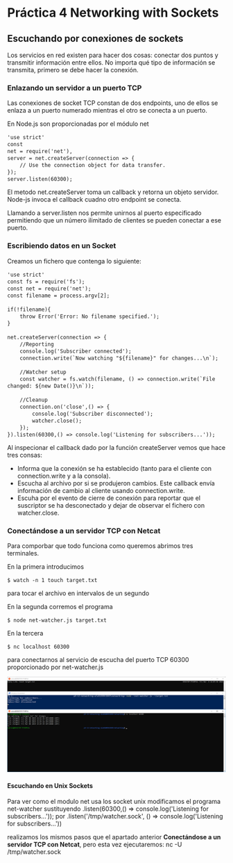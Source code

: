 # Práctica 4 Networking with Sockets

## Escuchando por conexiones de sockets

Los servicios en red existen para hacer dos cosas: conectar dos puntos y transmitir información entre ellos. No importa qué tipo de información se transmita, primero se debe hacer la conexión.

### Enlazando un servidor a un puerto TCP

Las conexiones de socket TCP constan de dos endpoints, uno de ellos se enlaza a un puerto numerado mientras el otro se conecta a un puerto.

En Node.js son proporcionadas por el módulo net

	'use strict'
	const
	net = require('net'),
	server = net.createServer(connection => {
		// Use the connection object for data transfer.
	});
	server.listen(60300);

El metodo net.createServer toma un callback y retorna un objeto servidor. Node-js invoca el callback cuadno otro endpoint se conecta.

Llamando a server.listen nos permite unirnos al puerto especificado permitiendo que un número ilimitado de clientes se pueden conectar a ese puerto.

### Escribiendo datos en un Socket

Creamos un fichero que contenga lo siguiente:

	'use strict'
	const fs = require('fs');
	const net = require('net');
	const filename = process.argv[2];

	if(!filename){
		throw Error('Error: No filename specified.');
	}

	net.createServer(connection => {
		//Reporting
		console.log('Subscriber connected');
		connection.write(`Now watching "${filename}" for changes...\n`);

		//Watcher setup
		const watcher = fs.watch(filename, () => connection.write(`File changed: ${new Date()}\n`));

		//Cleanup
		connection.on('close',() => {
			console.log('Subscriber disconnected');
			watcher.close();
		});
	}).listen(60300,() => console.log('Listening for subscribers...'));

Al inspecionar el callback dado por la función createServer vemos que hace tres consas:
- Informa que la conexión se ha establecido (tanto para el cliente con connection.write y a la consola).
- Escucha al archivo por si se produjeron cambios. Este callback envía información de cambio al cliente usando connection.write.
- Escuha por el evento de cierre de conexión para reportar que el suscriptor se ha desconectado y dejar de observar el fichero con watcher.close.

### Conectándose a un servidor TCP con Netcat 

Para comporbar que todo funciona como queremos abrimos tres terminales.

En la primera introducimos

	$ ​​watch​​ ​​-n​​ ​​1​​ ​​touch​​ ​​target.txt​

para tocar el archivo en intervalos de un segundo

En la segunda corremos el programa

	$ node​​ ​​net-watcher.js​​ ​​target.txt​

En la tercera

	$ nc​​ ​​localhost​​ ​​60300​

para conectarnos al servicio de escucha del puerto TCP 60300 proporcionado por net-watcher.js

![net-watcher](screenshots/net-watcher.png)

#### Escuchando en Unix Sockets

Para ver como el modulo net usa los socket unix modificamos el programa net-watcher sustituyendo
	.listen(60300,() => console.log('Listening for subscribers...'));
por 
	.listen('/tmp/watcher.sock', () => console.log('Listening for subscribers...'))

realizamos los mismos pasos que el apartado anterior **Conectándose a un servidor TCP con Netcat**, pero esta vez ejecutaremos:
	nc -U /tmp/watcher.sock








